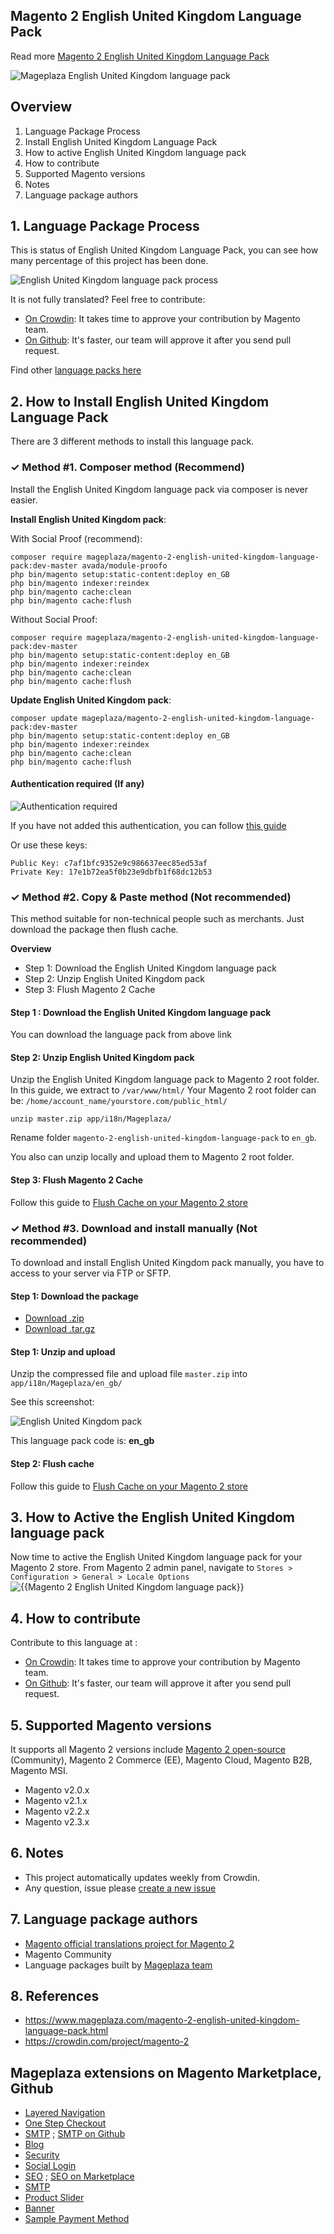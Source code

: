 ## Magento 2 English United Kingdom Language Pack



Read more [Magento 2 English United Kingdom Language Pack](https://www.mageplaza.com/magento-2-english-united-kingdom-language-pack.html)

![Mageplaza English United Kingdom language pack](https://cdn3.mageplaza.com/media/general/qjWPj1W.png)

## Overview

1. Language Package Process
2. Install English United Kingdom Language Pack
3. How to active English United Kingdom language pack
4. How to contribute
5. Supported Magento versions
6. Notes
7. Language package authors

## 1. Language Package Process

This is status of English United Kingdom Language Pack, you can see how many percentage of this project has been done.

![English United Kingdom language pack process](https://progress-bar.dev//?title=completed)

It is not fully translated? Feel free to contribute:
- [On Crowdin](https://crowdin.com/project/magento-2): It takes time to approve your contribution by Magento team.
- [On Github](https://github.com/mageplaza/magento-2-english-united-kingdom-language-pack/blob/master/HOW-TO-CONTRIBUTE.md): It's faster, our team will approve it after you send pull request.


Find other [language packs here](https://www.mageplaza.com/kb/magento-2-language-pack/)

## 2. How to Install English United Kingdom Language Pack

There are 3 different methods to install this language pack.

### ✓ Method #1. Composer method (Recommend)
Install the English United Kingdom language pack via composer is never easier.

**Install English United Kingdom pack**:

With Social Proof (recommend):

```
composer require mageplaza/magento-2-english-united-kingdom-language-pack:dev-master avada/module-proofo
php bin/magento setup:static-content:deploy en_GB
php bin/magento indexer:reindex
php bin/magento cache:clean
php bin/magento cache:flush
```

Without Social Proof:

```
composer require mageplaza/magento-2-english-united-kingdom-language-pack:dev-master
php bin/magento setup:static-content:deploy en_GB
php bin/magento indexer:reindex
php bin/magento cache:clean
php bin/magento cache:flush
```


**Update  English United Kingdom pack**:

```
composer update mageplaza/magento-2-english-united-kingdom-language-pack:dev-master
php bin/magento setup:static-content:deploy en_GB
php bin/magento indexer:reindex
php bin/magento cache:clean
php bin/magento cache:flush

```

#### Authentication required (If any)

![Authentication required](https://cdn.mageplaza.com/media/general/dmryiPk.png)

If you have not added this authentication, you can follow [this guide](http://devdocs.magento.com/guides/v2.0/install-gde/prereq/connect-auth.html)

Or use these keys:

```
Public Key: c7af1bfc9352e9c986637eec85ed53af
Private Key: 17e1b72ea5f0b23e9dbfb1f68dc12b53
```



### ✓ Method #2. Copy & Paste method (Not recommended)

This method suitable for non-technical people such as merchants. Just download the package then flush cache.

**Overview**

- Step 1: Download the English United Kingdom language pack
- Step 2: Unzip English United Kingdom pack
- Step 3: Flush Magento 2 Cache

#### Step 1 : Download the English United Kingdom language pack

You can download the language pack from above link

#### Step 2: Unzip English United Kingdom pack

Unzip the English United Kingdom language pack to Magento 2 root folder. In this guide, we extract to `/var/www/html/`
Your Magento 2 root folder can be: `/home/account_name/yourstore.com/public_html/`

```
unzip master.zip app/i18n/Mageplaza/
```

Rename folder `magento-2-english-united-kingdom-language-pack` to `en_gb`.


You also can unzip locally and upload them to Magento 2 root folder.

#### Step 3: Flush Magento 2 Cache

Follow this guide to [Flush Cache on your Magento 2 store](https://www.mageplaza.com/kb/how-flush-enable-disable-cache.html)


### ✓ Method #3. Download and install manually (Not recommended)

To download and install English United Kingdom pack manually, you have to access to your server via FTP or SFTP.

#### Step 1: Download the package

- [Download .zip](https://github.com/mageplaza/magento-2-english-united-kingdom-language-pack/archive/master.zip)
- [Download .tar.gz](https://github.com/mageplaza/magento-2-english-united-kingdom-language-pack/tarball/master)

#### Step 1: Unzip and upload

Unzip the compressed file and upload file `master.zip` into `app/i18n/Mageplaza/en_gb/`

See this screenshot:

![English United Kingdom pack](https://cdn3.mageplaza.com/media/general/language-pack.png)

This language pack code is: **en_gb**

#### Step 2: Flush cache

Follow this guide to [Flush Cache on your Magento 2 store](https://www.mageplaza.com/kb/how-flush-enable-disable-cache.html)


## 3. How to Active the English United Kingdom language pack 

Now time to active the English United Kingdom language pack for your Magento 2 store. From Magento 2 admin panel, navigate to `Stores > Configuration > General > Locale Options`
![{{Magento 2 English United Kingdom language pack}}](https://cdn.mageplaza.com/media/general/aPSUA0l.png)


## 4. How to contribute

Contribute to this language at :
- [On Crowdin](https://crowdin.com/project/magento-2): It takes time to approve your contribution by Magento team.
- [On Github](https://github.com/mageplaza/magento-2-english-united-kingdom-language-pack/blob/master/HOW-TO-CONTRIBUTE.md): It's faster, our team will approve it after you send pull request.


## 5. Supported Magento versions

It supports all Magento 2 versions include [Magento 2 open-source](https://www.mageplaza.com/download-magento/) (Community), Magento 2 Commerce (EE), Magento Cloud, Magento B2B, Magento MSI.


- Magento v2.0.x
- Magento v2.1.x
- Magento v2.2.x
- Magento v2.3.x



## 6. Notes 

- This project automatically updates weekly from Crowdin.
- Any question, issue please [create a new issue](https://github.com/mageplaza/magento-2-english-united-kingdom-language-pack/issues/new)

## 7. Language package authors

- [Magento official translations project for Magento 2](https://crowdin.com/project/magento-2)
- Magento Community
- Language packages built by [Mageplaza team](https://www.mageplaza.com/)


## 8. References 

- https://www.mageplaza.com/magento-2-english-united-kingdom-language-pack.html
- https://crowdin.com/project/magento-2



## Mageplaza extensions on Magento Marketplace, Github


- [Layered Navigation](https://marketplace.magento.com/mageplaza-layered-navigation-m2.html)
- [One Step Checkout](https://marketplace.magento.com/mageplaza-magento-2-one-step-checkout-extension.html)
- [SMTP](https://marketplace.magento.com/mageplaza-module-smtp.html) ; [SMTP on Github](https://github.com/mageplaza/magento-2-smtp)
- [Blog](https://github.com/mageplaza/magento-2-blog)
- [Security](https://marketplace.magento.com/mageplaza-module-security.html)
- [Social Login](https://github.com/mageplaza/magento-2-social-login)
- [SEO](https://github.com/mageplaza/magento-2-seo) ; [SEO on Marketplace](https://marketplace.magento.com/mageplaza-magento-2-seo-extension.html)
- [SMTP](https://github.com/mageplaza/magento-2-smtp)
- [Product Slider](https://github.com/mageplaza/magento-2-product-slider)
- [Banner](https://github.com/mageplaza/magento-2-banner-slider)
- [Sample Payment Method](https://github.com/mageplaza/magento-2-sample-payment-method)




